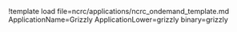 !template load file=ncrc/applications/ncrc_ondemand_template.md ApplicationName=Grizzly ApplicationLower=grizzly binary=grizzly
